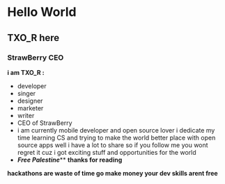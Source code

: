 # Hello World #
## TXO_R here ##
### StrawBerry CEO ###
**i am TXO_R :**
- developer
- singer
- designer
- marketer
- writer
- CEO of StrawBerry
- i am currently mobile developer and open source lover i dedicate my time learning CS and trying to make the world better place with open source apps well i have a lot to share so if you follow me you wont regret it cuz i got exciting stuff and opportunities for the world
- ***Free Palestine*****
**thanks for reading**

**hackathons are waste of time go make money your dev skills arent free**
